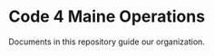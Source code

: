 Code 4 Maine Operations
=======================

Documents in this repository guide our organization.
